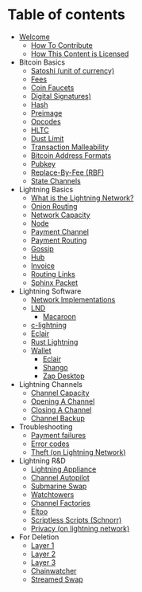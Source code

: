 # Table of contents

* [Welcome](README.md)
  * [How To Contribute](admin/contributing.md)
  * [How This Content is Licensed](admin/content-license.md)
* Bitcoin Basics
  * [Satoshi \(unit of currency\)](bitcoin/psatoshi-unit-of-currency.md)
  * [Fees](bitcoin/dfees.md)
  * [Coin Faucets](bitcoin/pfaucet.md)
  * [Digital Signatures)](bitcoin/dsignatures-on-lightning.md)
  * [Hash](bitcoin/dhash.md)
  * [Preimage](bitcoin/dpre-image.md)
  * [Opcodes](bitcoin/dop-codes.md)
  * [HLTC](bitcoin/dhltc.md)
  * [Dust Limit](bitcoin/dust-limit.md)
  * [Transaction Malleability](bitcoin/dtransaction-malleability.md)
  * [Bitcoin Address Formats](bitcoin/dbitcoin-address-formats.md)
  * [Pubkey](bitcoin/pubkey.md)
  * [Replace-By-Fee \(RBF\)](bitcoin/preplace-by-fee-rbf.md)
  * [State Channels](bitcoin/pstate-channel.md)
* Lightning Basics
  * [What is the Lightning Network?](lightning-network.md)
  * [Onion Routing](onion-routing.md)
  * [Network Capacity](network-capacity.md)
  * [Node](node.md)
  * [Payment Channel](payment-channel.md)
  * [Payment Routing](payment-routing.md)
  * [Gossip](gossip.md)
  * [Hub](hub.md)
  * [Invoice](invoice.md)
  * [Routing Links](routing-links.md)
  * [Sphinx Packet](sphinx-packet.md)
* Lightning Software
  * [Network Implementations](implementations-of-lightning-network.md)
  * [LND](lnd.md)
    * [Macaroon](macaroon.md)
  * [c-lightning](c-lightning.md) 
  * [Eclair](wallet/eclair.md)
  * [Rust Lightning](rust-lightning.md)
  * [Wallet](wallet/README.md)
    * [Eclair](wallet/eclair.md)
    * [Shango](wallet/shango.md)
    * [Zap Desktop](wallet/zap-desktop.md)
* Lightning Channels
  * [Channel Capacity](channel-capacity.md)
  * [Opening A Channel](channel-opening.md)
  * [Closing A Channel](channel-closing.md)
  * [Channel Backup](channel-backups.md)
* Troubleshooting
  * [Payment failures](troubleshooting/payment-failures.md)
  * [Error codes](troubleshooting/error-codes.md)
  * [Theft \(on Lightning Network\)](troubleshooting/theft-on-lightning-network.md)
* Lightning R&D
  * [Lightning Appliance](research/lightning-appliance.md)
  * [Channel Autopilot](research/auto-pilot-channels.md)
  * [Submarine Swap](research/submarine-swap.md)
  * [Watchtowers](research/watchtower.md)
  * [Channel Factories](research/channel-factory.md)
  * [Eltoo](research/eltoo.md)
  * [Scriptless Scripts \(Schnorr\)](research/scriptless-scripts-schnorr.md)
  * [Privacy \(on lightning network\)](research/privacy-on-lightning-network.md)
* For Deletion
  * [Layer 1](junk/layer-1.md)
  * [Layer 2](junk/layer-2.md)
  * [Layer 3](junk/layer-3.md)
  * [Chainwatcher](junk/chainwatcher.md)
  * [Streamed Swap](junk/streamed-swap.md)
